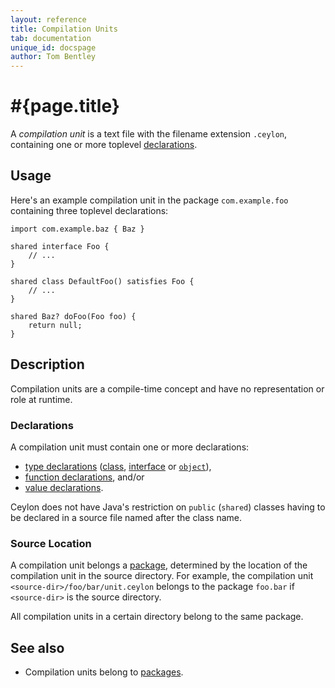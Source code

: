 ```yaml
---
layout: reference
title: Compilation Units
tab: documentation
unique_id: docspage
author: Tom Bentley
---
```


# #{page.title}

A *compilation unit* is a text file with the filename extension 
`.ceylon`, containing one or more toplevel [declarations](#declarations).

## Usage 

Here's an example compilation unit in the package `com.example.foo` 
containing three toplevel declarations:

<!-- check:none -->
<!-- try: -->
    import com.example.baz { Baz }

    shared interface Foo {
        // ...
    }

    shared class DefaultFoo() satisfies Foo {
        // ...
    }
    
    shared Baz? doFoo(Foo foo) {
        return null;
    }


## Description

Compilation units are a compile-time concept and have no representation or 
role at runtime.

### Declarations

A compilation unit must contain one or more declarations:

* [type declarations](../type) ([class](../class), 
  [interface](../interface) or [`object`](../object)), 
* [function declarations](../method), and/or
* [value declarations](../attribute).

Ceylon does not have Java's restriction on `public` (`shared`) classes having 
to be declared in a source file named after the class name.

### Source Location

A compilation unit belongs a [package](../package), determined 
by the location of the compilation unit in the source directory. 
For example, the compilation unit `<source-dir>/foo/bar/unit.ceylon` 
belongs to the package `foo.bar` if `<source-dir>` is the source 
directory.

All compilation units in a certain directory belong to the same
package.

## See also

* Compilation units belong to [packages](../package).
